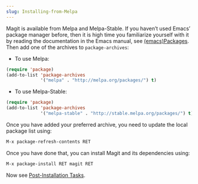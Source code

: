 ```yaml
---
slug: Installing-from-Melpa
---
```


Magit is available from Melpa and Melpa-Stable. If you haven’t used Emacs’ package manager before, then it is high time you familiarize yourself with it by reading the documentation in the Emacs manual, see [(emacs)Packages](https://www.gnu.org/software/emacs/manual/html_mono/emacs.html#Packages). Then add one of the archives to `package-archives`:

*   To use Melpa:

```lisp
(require 'package)
(add-to-list 'package-archives
             '("melpa" . "http://melpa.org/packages/") t)
```

*   To use Melpa-Stable:

```lisp
(require 'package)
(add-to-list 'package-archives
             '("melpa-stable" . "http://stable.melpa.org/packages/") t)
```

Once you have added your preferred archive, you need to update the local package list using:

```lisp
M-x package-refresh-contents RET
```

Once you have done that, you can install Magit and its dependencies using:

```lisp
M-x package-install RET magit RET
```

Now see [Post-Installation Tasks](Post_002dInstallation-Tasks).
